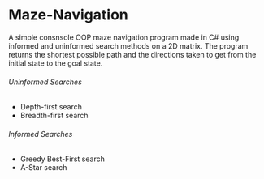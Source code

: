 # Maze-Navigation
A simple consnsole OOP maze navigation program made in C# using informed and uninformed search methods on a 2D matrix.
The program returns the shortest possible path and the directions taken to get from the initial state to the goal state.

###### Uninformed Searches
* Depth-first search
* Breadth-first search

###### Informed Searches
* Greedy Best-First search
* A-Star search
